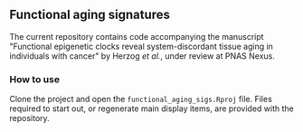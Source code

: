## Functional aging signatures 

The current repository contains code accompanying the manuscript "Functional epigenetic clocks reveal system-discordant tissue aging in individuals with cancer" by Herzog *et al.*, under review at PNAS Nexus.

### How to use

Clone the project and open the `functional_aging_sigs.Rproj` file. Files required to start out, or regenerate main display items, are provided with the repository.


